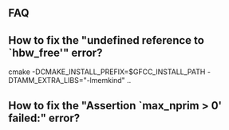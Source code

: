 ## FAQ

## How to fix the "undefined reference to `hbw_free'" error?

cmake -DCMAKE_INSTALL_PREFIX=$GFCC_INSTALL_PATH -DTAMM_EXTRA_LIBS="-lmemkind" ..

## How to fix the  "Assertion `max_nprim > 0' failed:" error?
